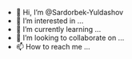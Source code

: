 - 👋 Hi, I’m @Sardorbek-Yuldashov
- 👀 I’m interested in ...
- 🌱 I’m currently learning ...
- 💞️ I’m looking to collaborate on ...
- 📫 How to reach me ...

<!---
Sardorbek-Yuldashov/Sardorbek-Yuldashov is a ✨ special ✨ repository because its `README.md` (this file) appears on your GitHub profile.
You can click the Preview link to take a look at your changes.
--->
